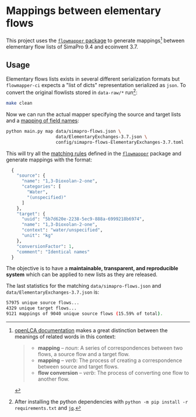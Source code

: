 # Mappings between elementary flows

This project uses the [`flowmapper` package](https://github.com/fjuniorr/flowmapper) to generate mappings[^20231119T153832] between elementary flow lists of SimaPro 9.4 and ecoinvent 3.7. 

[^20231119T153832]: [openLCA documentation](https://www.openlca.org/wp-content/uploads/2020/06/General-openLCA-Mapping-Instructions_05182020.pdf) makes a great distinction between the meanings of related words in this context:

    > - __mapping__ – _noun_: A series of correspondences between two flows, a source flow and a target flow.
    > - __mapping__ – _verb_: The process of creating a correspondence between source and target flows.
    > - __flow conversion__ – _verb_: The process of converting one flow to another flow.

## Usage

Elementary flows lists exists in several different serialization formats but `flowmapper-ci` expects a "list of dicts" representation serialized as `json`. To convert the original flowlists stored in `data-raw/*` run[^20231119T160504]:

[^20231119T160504]: After installing the python dependencies with `python -m pip install -r requirements.txt` and [`jq`](https://jqlang.github.io/jq/).

```bash
make clean
```

Now we can run the actual mapper specifying the source and target lists and a [mapping of field names](config/SimaProv9.4-ecoinventEFv3.7.toml):

```bash
python main.py map data/simapro-flows.json \
                   data/ElementaryExchanges-3.7.json \
                   config/simapro-flows-ElementaryExchanges-3.7.toml
```

This will try all the [matching rules](https://github.com/fjuniorr/flowmapper/blob/notebooks-logic/flowmapper/match.py#L105) defined in the [`flowmapper`](https://github.com/fjuniorr/flowmapper) package and generate mappings with the format:

```python
  {
    "source": {
      "name": "1,3-Dioxolan-2-one",
      "categories": [
        "Water",
        "(unspecified)"
      ]
    },
    "target": {
      "uuid": "5b7d620e-2238-5ec9-888a-6999218b6974",
      "name": "1,3-Dioxolan-2-one",
      "context": "water/unspecified",
      "unit": "kg"
    },
    "conversionFactor": 1,
    "comment": "Identical names"
  }
```

The objective is to have a **maintainable, transparent, and reproducible system** which can be applied to new lists as they are released.

The last statistics for the matching `data/simapro-flows.json` and `data/ElementaryExchanges-3.7.json` is:

```bash
57975 unique source flows...
4329 unique target flows...
9121 mappings of 9040 unique source flows (15.59% of total).
```
